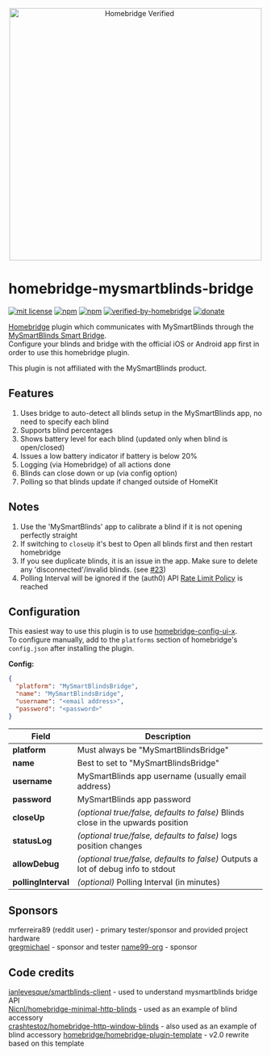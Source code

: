 <p align="center">
  <a href="https://github.com/homebridge/homebridge/wiki/Verified-Plugins#verified-plugins"><img alt="Homebridge Verified" src="https://raw.githubusercontent.com/apexad/homebridge-mysmartblinds-bridge/master/branding/Homebridge_x_MySmartBlinds.png" width="500px"></a>
</p>

# homebridge-mysmartblinds-bridge
[![mit license](https://badgen.net/badge/license/MIT/red)](https://github.com/apexad/homebridge-mysmartblinds-bridge/blob/master/LICENSE)
[![npm](https://badgen.net/npm/v/homebridge-mysmartblinds-bridge)](https://www.npmjs.com/package/homebridge-mysmartblinds-bridge)
[![npm](https://badgen.net/npm/dt/homebridge-mysmartblinds-bridge)](https://www.npmjs.com/package/homebridge-mysmartblinds-bridge)
[![verified-by-homebridge](https://badgen.net/badge/homebridge/verified/purple)](https://github.com/homebridge/homebridge/wiki/Verified-Plugins)
[![donate](https://badgen.net/badge/donate/paypal/91BE09)](https://www.paypal.me/apexadm)


[Homebridge](https://github.com/homebridge/homebridge) plugin which communicates with MySmartBlinds through the [MySmartBlinds Smart Bridge](https://www.mysmartblinds.com/products/smart-hub).  
Configure your blinds and bridge with the official iOS or Android app first in order to use this homebridge plugin.

This plugin is not affiliated with the MySmartBlinds product.

## Features
1. Uses bridge to auto-detect all blinds setup in the MySmartBlinds app, no need to specify each blind
2. Supports blind percentages
3. Shows battery level for each blind (updated only when blind is open/closed)
4. Issues a low battery indicator if battery is below 20%
5. Logging (via Homebridge) of all actions done
6. Blinds can close down or up (via config option)
7. Polling so that blinds update if changed outside of HomeKit

## Notes
1. Use the 'MySmartBlinds' app to calibrate a blind if it is not opening perfectly straight
2. If switching to `closeUp` it's best to Open all blinds first and then restart homebridge
3. If you see duplicate blinds, it is an issue in the app. Make sure to delete any 'disconnected'/invalid blinds. (see [#23](https://github.com/apexad/homebridge-mysmartblinds-bridge/issues/23#issuecomment-725165376))
4. Polling Interval will be ignored if the (auth0) API [Rate Limit Policy](https://auth0.com/docs/policies/rate-limit-policy) is reached

## Configuration
This easiest way to use this plugin is to use [homebridge-config-ui-x](https://www.npmjs.com/package/homebridge-config-ui-x).  
To configure manually, add to the `platforms` section of homebridge's `config.json` after installing the plugin.

**Config:**
```json
{
  "platform": "MySmartBlindsBridge",
  "name": "MySmartBlindsBridge",
  "username": "<email address>",
  "password": "<password>"
}
```

Field                   | Description
------------------------|------------
**platform**            | Must always be "MySmartBlindsBridge"
**name**                | Best to set to "MySmartBlindsBridge"
**username**            | MySmartBlinds app username (usually email address)
**password**            | MySmartBlinds app password
**closeUp**             | _(optional true/false, defaults to false)_ Blinds close in the upwards position
**statusLog**           | _(optional true/false, defaults to false)_ logs position changes
**allowDebug**          | _(optional true/false, defaults to false)_ Outputs a lot of debug info to stdout
**pollingInterval**     | _(optional)_ Polling Interval (in minutes)

## Sponsors
mrferreira89 (reddit user) - primary tester/sponsor and provided project hardware  
[gregmichael](https://github.com/gregmichael) - sponsor and tester
[name99-org](https://github.com/name99-org) - sponsor

## Code credits
[ianlevesque/smartblinds-client](https://github.com/ianlevesque/smartblinds-client) - used to understand mysmartblinds bridge API  
[Nicnl/homebridge-minimal-http-blinds](https://github.com/Nicnl/homebridge-minimal-http-blinds) - used as an example of blind accessory  
[crashtestoz/homebridge-http-window-blinds](https://github.com/crashtestoz/homebridge-http-window-blinds) - also used as an example of blind accessory
[homebridge/homebridge-plugin-template](https://github.com/homebridge/homebridge-plugin-template) - v2.0 rewrite based on this template
